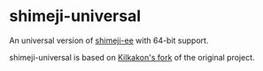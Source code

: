 # shimeji-universal

An universal version of [shimeji-ee](https://code.google.com/p/shimeji-ee/) with 64-bit support.

shimeji-universal is based on [Kilkakon's fork](http://kilkakon.com/projects/shimeji.php) of the original project.
